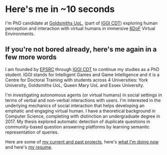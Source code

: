 # Here's me in ~10 seconds
I'm PhD candidate at [Goldsmiths UoL](https://www.gold.ac.uk/), (part of [IGGI CDT](http://www.iggi.org.uk/)) exploring human perception and interaction with virtual humans in immersive [6DoF](https://en.wikipedia.org/wiki/Six_degrees_of_freedom) Virtual Environments. 

## If you're not bored already, here's me again in a few more words
I  am founded by [EPSRC](https://epsrc.ukri.org/) through [IGGI CDT](http://www.iggi.org.uk/) to continue my studies as a PhD student. IGGI stands for Intelligent Games and Game Intelligence and it is a Centre for Doctoral Training with students across  4 Universities: York University, Goldsmiths UoL, Queen Mary UoL and Essex University.

I'm investigating autonomous agents (or virtual humans) in social settings in terms of verbal and non-verbal interactions with users.  I'm interested in the underlying mechanics of social interaction that helps developing an emphatic and engaging virtual human. I have a theoretical background in Computer Science, completing with distinction an undergraduate degree in 2017. My thesis explored automatic detection of duplicate questions in community-based question answering platforms by learning semantic representation of queries.

Here are some of [my current and past projects](./projects.html), here's [what I'm doing now](./now.html) and here's [my resume](./cv.html).
 
